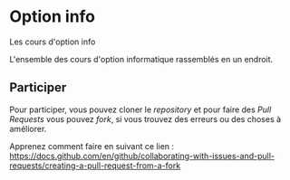 # Option info
 Les cours d'option info

L'ensemble des cours d'option informatique rassemblés en un endroit.

## Participer

Pour participer, vous pouvez cloner le *repository* et pour faire des *Pull Requests* vous pouvez *fork*, si vous trouvez des erreurs ou des choses à améliorer.  

Apprenez comment faire en suivant ce lien :  
https://docs.github.com/en/github/collaborating-with-issues-and-pull-requests/creating-a-pull-request-from-a-fork  
